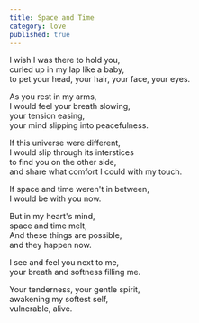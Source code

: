 ```yaml
---
title: Space and Time
category: love
published: true
---
```


I wish I was there to hold you,  
curled up in my lap like a baby,  
to pet your head, your hair, your face, your eyes.  

As you rest in my arms,   
I would feel your breath slowing,  
your tension easing,  
your mind slipping into peacefulness.

If this universe were different,  
I would slip through its interstices    
to find you on the other side,  
and share what comfort I could with my touch.

If space and time weren't in between,   
I would be with you now.

But in my heart's mind,     
space and time melt,    
And these things are possible,  
and they happen now.  

I see and feel you next to me,  
your breath and softness filling me.

Your tenderness, your gentle spirit,  
awakening my softest self,  
vulnerable, alive.